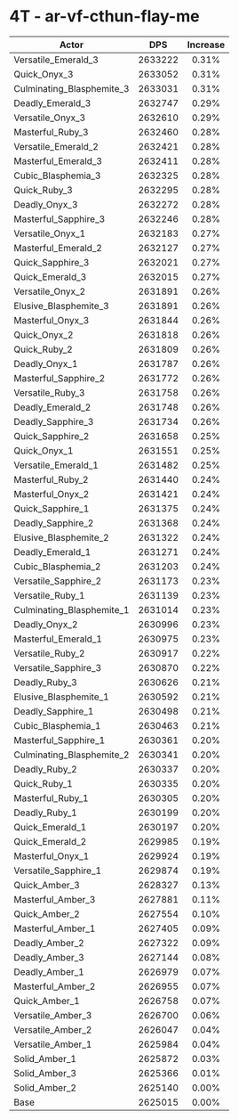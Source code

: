 # 4T - ar-vf-cthun-flay-me
| Actor | DPS | Increase |
|---|:---:|:---:|
|Versatile_Emerald_3|2633222|0.31%|
|Quick_Onyx_3|2633052|0.31%|
|Culminating_Blasphemite_3|2633031|0.31%|
|Deadly_Emerald_3|2632747|0.29%|
|Versatile_Onyx_3|2632610|0.29%|
|Masterful_Ruby_3|2632460|0.28%|
|Versatile_Emerald_2|2632421|0.28%|
|Masterful_Emerald_3|2632411|0.28%|
|Cubic_Blasphemia_3|2632325|0.28%|
|Quick_Ruby_3|2632295|0.28%|
|Deadly_Onyx_3|2632272|0.28%|
|Masterful_Sapphire_3|2632246|0.28%|
|Versatile_Onyx_1|2632183|0.27%|
|Masterful_Emerald_2|2632127|0.27%|
|Quick_Sapphire_3|2632021|0.27%|
|Quick_Emerald_3|2632015|0.27%|
|Versatile_Onyx_2|2631891|0.26%|
|Elusive_Blasphemite_3|2631891|0.26%|
|Masterful_Onyx_3|2631844|0.26%|
|Quick_Onyx_2|2631818|0.26%|
|Quick_Ruby_2|2631809|0.26%|
|Deadly_Onyx_1|2631787|0.26%|
|Masterful_Sapphire_2|2631772|0.26%|
|Versatile_Ruby_3|2631758|0.26%|
|Deadly_Emerald_2|2631748|0.26%|
|Deadly_Sapphire_3|2631734|0.26%|
|Quick_Sapphire_2|2631658|0.25%|
|Quick_Onyx_1|2631551|0.25%|
|Versatile_Emerald_1|2631482|0.25%|
|Masterful_Ruby_2|2631440|0.24%|
|Masterful_Onyx_2|2631421|0.24%|
|Quick_Sapphire_1|2631375|0.24%|
|Deadly_Sapphire_2|2631368|0.24%|
|Elusive_Blasphemite_2|2631322|0.24%|
|Deadly_Emerald_1|2631271|0.24%|
|Cubic_Blasphemia_2|2631203|0.24%|
|Versatile_Sapphire_2|2631173|0.23%|
|Versatile_Ruby_1|2631139|0.23%|
|Culminating_Blasphemite_1|2631014|0.23%|
|Deadly_Onyx_2|2630996|0.23%|
|Masterful_Emerald_1|2630975|0.23%|
|Versatile_Ruby_2|2630917|0.22%|
|Versatile_Sapphire_3|2630870|0.22%|
|Deadly_Ruby_3|2630626|0.21%|
|Elusive_Blasphemite_1|2630592|0.21%|
|Deadly_Sapphire_1|2630498|0.21%|
|Cubic_Blasphemia_1|2630463|0.21%|
|Masterful_Sapphire_1|2630361|0.20%|
|Culminating_Blasphemite_2|2630341|0.20%|
|Deadly_Ruby_2|2630337|0.20%|
|Quick_Ruby_1|2630335|0.20%|
|Masterful_Ruby_1|2630305|0.20%|
|Deadly_Ruby_1|2630199|0.20%|
|Quick_Emerald_1|2630197|0.20%|
|Quick_Emerald_2|2629985|0.19%|
|Masterful_Onyx_1|2629924|0.19%|
|Versatile_Sapphire_1|2629874|0.19%|
|Quick_Amber_3|2628327|0.13%|
|Masterful_Amber_3|2627881|0.11%|
|Quick_Amber_2|2627554|0.10%|
|Masterful_Amber_1|2627405|0.09%|
|Deadly_Amber_2|2627322|0.09%|
|Deadly_Amber_3|2627144|0.08%|
|Deadly_Amber_1|2626979|0.07%|
|Masterful_Amber_2|2626955|0.07%|
|Quick_Amber_1|2626758|0.07%|
|Versatile_Amber_3|2626700|0.06%|
|Versatile_Amber_2|2626047|0.04%|
|Versatile_Amber_1|2625984|0.04%|
|Solid_Amber_1|2625872|0.03%|
|Solid_Amber_3|2625366|0.01%|
|Solid_Amber_2|2625140|0.00%|
|Base|2625015|0.00%|
